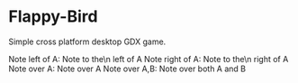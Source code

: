 # Flappy-Bird
Simple cross platform desktop GDX game.

Note left of A: Note to the\n left of A
Note right of A: Note to the\n right of A
Note over A: Note over A
Note over A,B: Note over both A and B
